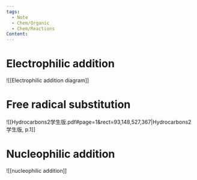```yaml
---
tags:
  - Note
  - Chem/Organic
  - Chem/Reactions
Content:
---
```


# Electrophilic addition
![[Electrophilic addition diagram]]

# Free radical substitution
![[Hydrocarbons2学生版.pdf#page=1&rect=93,148,527,367|Hydrocarbons2学生版, p.1]]
# Nucleophilic addition 
![[nucleophilic addition]]

